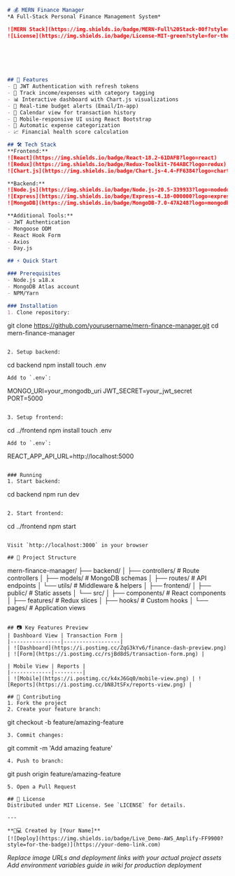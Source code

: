 ```markdown
# 💰 MERN Finance Manager  
*A Full-Stack Personal Finance Management System*

![MERN Stack](https://img.shields.io/badge/MERN-Full%20Stack-00f?style=for-the-badge)
![License](https://img.shields.io/badge/License-MIT-green?style=for-the-badge)


  
  


## 🌟 Features  
- 🔐 JWT Authentication with refresh tokens
- 💸 Track income/expenses with category tagging
- 📊 Interactive dashboard with Chart.js visualizations
- 🚨 Real-time budget alerts (Email/In-app)
- 📅 Calendar view for transaction history
- 📱 Mobile-responsive UI using React Bootstrap
- 🔄 Automatic expense categorization
- 📈 Financial health score calculation

## 🛠️ Tech Stack  
**Frontend:**  
![React](https://img.shields.io/badge/React-18.2-61DAFB?logo=react)
![Redux](https://img.shields.io/badge/Redux-Toolkit-764ABC?logo=redux)
![Chart.js](https://img.shields.io/badge/Chart.js-4.4-FF6384?logo=chartdotjs)

**Backend:**  
![Node.js](https://img.shields.io/badge/Node.js-20.5-339933?logo=nodedotjs)
![Express](https://img.shields.io/badge/Express-4.18-000000?logo=express)
![MongoDB](https://img.shields.io/badge/MongoDB-7.0-47A248?logo=mongodb)

**Additional Tools:**  
- JWT Authentication  
- Mongoose ODM  
- React Hook Form  
- Axios  
- Day.js  

## ⚡ Quick Start  

### Prerequisites
- Node.js ≥18.x
- MongoDB Atlas account
- NPM/Yarn

### Installation  
1. Clone repository:  
```
git clone https://github.com/yourusername/mern-finance-manager.git
cd mern-finance-manager
```

2. Setup backend:  
```
cd backend
npm install
touch .env
```
Add to `.env`:  
```
MONGO_URI=your_mongodb_uri
JWT_SECRET=your_jwt_secret
PORT=5000
```

3. Setup frontend:  
```
cd ../frontend
npm install
touch .env
```
Add to `.env`:  
```
REACT_APP_API_URL=http://localhost:5000
```

### Running  
1. Start backend:  
```
cd backend
npm run dev
```

2. Start frontend:  
```
cd ../frontend
npm start
```

Visit `http://localhost:3000` in your browser  

## 📂 Project Structure  
```
mern-finance-manager/
├── backend/
│   ├── controllers/       # Route controllers
│   ├── models/            # MongoDB schemas
│   ├── routes/            # API endpoints
│   └── utils/             # Middleware & helpers
│
├── frontend/
│   ├── public/            # Static assets
│   └── src/
│       ├── components/    # React components
│       ├── features/      # Redux slices
│       ├── hooks/         # Custom hooks
│       └── pages/         # Application views
```

## 📷 Key Features Preview  
| Dashboard View | Transaction Form |
|----------------|------------------|
| ![Dashboard](https://i.postimg.cc/ZqG3kYv6/finance-dash-preview.png) | ![Form](https://i.postimg.cc/rsjBd8dS/transaction-form.png) |

| Mobile View | Reports |
|-------------|---------|
| ![Mobile](https://i.postimg.cc/k4xJ6Gq0/mobile-view.png) | ![Reports](https://i.postimg.cc/bN8JtSFx/reports-view.png) |

## 🤝 Contributing  
1. Fork the project  
2. Create your feature branch:  
```
git checkout -b feature/amazing-feature
```
3. Commit changes:  
```
git commit -m 'Add amazing feature'
```
4. Push to branch:  
```
git push origin feature/amazing-feature
```
5. Open a Pull Request  

## 📄 License  
Distributed under MIT License. See `LICENSE` for details.

---

**👨💻 Created by [Your Name]**  
[![Deploy](https://img.shields.io/badge/Live_Demo-AWS_Amplify-FF9900?style=for-the-badge)](https://your-demo-link.com)
```

*Replace image URLs and deployment links with your actual project assets*  
*Add environment variables guide in wiki for production deployment*
